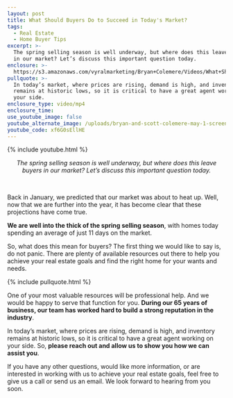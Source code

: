 ```yaml
---
layout: post
title: What Should Buyers Do to Succeed in Today's Market?
tags:
  - Real Estate
  - Home Buyer Tips
excerpt: >-
  The spring selling season is well underway, but where does this leave buyers
  in our market? Let’s discuss this important question today.
enclosure: >-
  https://s3.amazonaws.com/vyralmarketing/Bryan+Colemere/Videos/What+Should+Buyers+Do+to+Succeed+in+Today%2527s+Market%253F.mp4
pullquote: >-
  In today’s market, where prices are rising, demand is high, and inventory
  remains at historic lows, so it is critical to have a great agent working on
  your side.
enclosure_type: video/mp4
enclosure_time:
use_youtube_image: false
youtube_alternate_image: /uploads/bryan-and-scott-colemere-may-1-screen-shot-no-play.jpg
youtube_code: xf6G0sEllHE
---
```


{% include youtube.html %}

<center><em>The spring selling season is well underway, but where does this leave buyers in our market? Let&rsquo;s discuss this important question today.</em></center>

&nbsp;

Back in January, we predicted that our market was about to heat up. Well, now that we are further into the year, it has become clear that these projections have come true.

**We are well into the thick of the spring selling season**, with homes today spending an average of just 11 days on the market.

So, what does this mean for buyers? The first thing we would like to say is, do not panic. There are plenty of available resources out there to help you achieve your real estate goals and find the right home for your wants and needs.

{% include pullquote.html %}

One of your most valuable resources will be professional help. And we would be happy to serve that function for you. **During our 65 years of business, our team has worked hard to build a strong reputation in the industry**.

In today’s market, where prices are rising, demand is high, and inventory remains at historic lows, so it is critical to have a great agent working on your side. So, **please reach out and allow us to show you how we can assist you**.

If you have any other questions, would like more information, or are interested in working with us to achieve your real estate goals, feel free to give us a call or send us an email. We look forward to hearing from you soon.